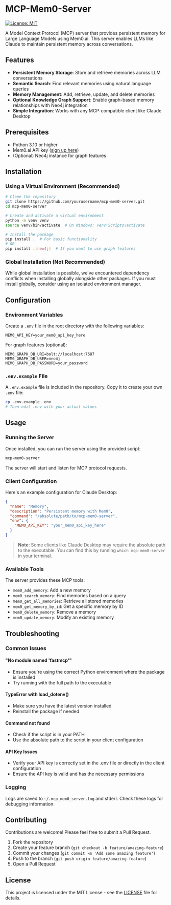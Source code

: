 # MCP-Mem0-Server

[![License: MIT](https://img.shields.io/badge/License-MIT-yellow.svg)](https://opensource.org/licenses/MIT)

A Model Context Protocol (MCP) server that provides persistent memory for Large Language Models using Mem0.ai. This server enables LLMs like Claude to maintain persistent memory across conversations.

## Features

- **Persistent Memory Storage**: Store and retrieve memories across LLM conversations
- **Semantic Search**: Find relevant memories using natural language queries
- **Memory Management**: Add, retrieve, update, and delete memories
- **Optional Knowledge Graph Support**: Enable graph-based memory relationships with Neo4j integration
- **Simple Integration**: Works with any MCP-compatible client like Claude Desktop

## Prerequisites

- Python 3.10 or higher
- Mem0.ai API key ([sign up here](https://mem0.ai))
- (Optional) Neo4j instance for graph features

## Installation

### Using a Virtual Environment (Recommended)

```bash
# Clone the repository
git clone https://github.com/yourusername/mcp-mem0-server.git
cd mcp-mem0-server

# Create and activate a virtual environment
python -m venv venv
source venv/bin/activate  # On Windows: venv\Scripts\activate

# Install the package
pip install .  # For basic functionality
# OR
pip install .[neo4j]  # If you want to use graph features
```

### Global Installation (Not Recommended)

While global installation is possible, we've encountered dependency conflicts when installing globally alongside other packages. If you must install globally, consider using an isolated environment manager.

## Configuration

### Environment Variables

Create a `.env` file in the root directory with the following variables:

```
MEM0_API_KEY=your_mem0_api_key_here
```

For graph features (optional):

```
MEM0_GRAPH_DB_URI=bolt://localhost:7687
MEM0_GRAPH_DB_USER=neo4j
MEM0_GRAPH_DB_PASSWORD=your_password
```

### `.env.example` File

A `.env.example` file is included in the repository. Copy it to create your own `.env` file:

```bash
cp .env.example .env
# Then edit .env with your actual values
```

## Usage

### Running the Server

Once installed, you can run the server using the provided script:

```bash
mcp-mem0-server
```

The server will start and listen for MCP protocol requests.

### Client Configuration

Here's an example configuration for Claude Desktop:

```json
{
  "name": "Memory",
  "description": "Persistent memory with Mem0",
  "command": "/absolute/path/to/mcp-mem0-server",
  "env": {
    "MEM0_API_KEY": "your_mem0_api_key_here"
  }
}
```

> **Note**: Some clients like Claude Desktop may require the absolute path to the executable. You can find this by running `which mcp-mem0-server` in your terminal.

### Available Tools

The server provides these MCP tools:

- `mem0_add_memory`: Add a new memory
- `mem0_search_memory`: Find memories based on a query
- `mem0_get_all_memories`: Retrieve all stored memories
- `mem0_get_memory_by_id`: Get a specific memory by ID
- `mem0_delete_memory`: Remove a memory
- `mem0_update_memory`: Modify an existing memory

## Troubleshooting

### Common Issues

#### "No module named 'fastmcp'"
- Ensure you're using the correct Python environment where the package is installed
- Try running with the full path to the executable

#### TypeError with load_dotenv()
- Make sure you have the latest version installed
- Reinstall the package if needed

#### Command not found
- Check if the script is in your PATH
- Use the absolute path to the script in your client configuration

#### API Key Issues
- Verify your API key is correctly set in the .env file or directly in the client configuration
- Ensure the API key is valid and has the necessary permissions

### Logging

Logs are saved to `~/.mcp_mem0_server.log` and stderr. Check these logs for debugging information.

## Contributing

Contributions are welcome! Please feel free to submit a Pull Request.

1. Fork the repository
2. Create your feature branch (`git checkout -b feature/amazing-feature`)
3. Commit your changes (`git commit -m 'Add some amazing feature'`)
4. Push to the branch (`git push origin feature/amazing-feature`)
5. Open a Pull Request

## License

This project is licensed under the MIT License - see the [LICENSE](LICENSE) file for details. 